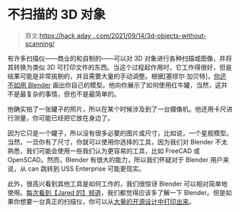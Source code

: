 # 不扫描的 3D 对象

> 原文:[https://hack aday . com/2021/09/14/3d-objects-without-scanning/](https://hackaday.com/2021/09/14/3d-objects-without-scanning/)

有许多扫描仪——商业的和自制的——可以对 3D 对象进行各种扫描或图像，并将其转换为类似 3D 可打印文件的东西。当这个过程起作用时，它工作得很好，但是结果可能是非常挑剔的，并且需要大量的手动调整。根据[塞缪尔·加贝特]，[你还不如用 Blender](https://www.makeuseof.com/turn-everyday-objects-into-3d-models-without-a-3d-scanner/) 画出你自己的模型。他向你展示了如何使用红牛罐，当然，这并不是最复杂的事情，但也不是最简单的。

他确实拍了一张罐子的照片，所以在某个时候涉及到了一台摄像机。他还用卡尺进行测量，你可能已经把它放在身边了。

因为它只是一个罐子，所以没有很多必要的图片或尺寸，比如说，一个星舰模型。当然，一旦你有了尺寸，你就可以使用你选择的工具，因为我们对 Blender 不太熟悉，我们可能会使用一些我们认为更容易的工具，比如 FreeCAD 或 OpenSCAD。然而，Blender 有很大的能力，所以我们怀疑对于 Blender 用户来说，从 can 跳转到 USS Enterprise 可能更现实。

此外，很高兴看到其他工具是如何工作的，我们很惊讶 Blender 可以相对简单地使用。[每次看到【Jared 的】频道](https://hackaday.com/2019/09/27/awesome-animation-channel-is-an-educational-rabbit-hole/)，我们都觉得应该多了解一下 Blender。但是如果你想要一台真正的扫描仪，你可以从[大量的开源设计中打印出来](https://hackaday.com/2020/02/19/3d-print-your-3d-scanner/)。